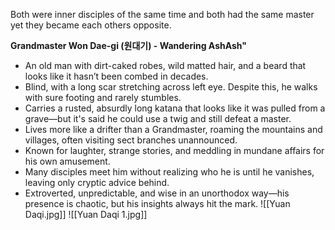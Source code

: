 
Both were inner disciples of the same time and both had the same master yet they became each others opposite.


**Grandmaster Won Dae-gi (원대기) - Wandering AshAsh"**
- An old man with dirt-caked robes, wild matted hair, and a beard that looks like it hasn’t been combed in decades.
- Blind, with a long scar stretching across left eye. Despite this, he walks with sure footing and rarely stumbles.
- Carries a rusted, absurdly long katana that looks like it was pulled from a grave—but it's said he could use a twig and still defeat a master.
- Lives more like a drifter than a Grandmaster, roaming the mountains and villages, often visiting sect branches unannounced.
- Known for laughter, strange stories, and meddling in mundane affairs for his own amusement.
- Many disciples meet him without realizing who he is until he vanishes, leaving only cryptic advice behind.
- Extroverted, unpredictable, and wise in an unorthodox way—his presence is chaotic, but his insights always hit the mark.
![[Yuan Daqi.jpg]]
![[Yuan Daqi 1.jpg]]


